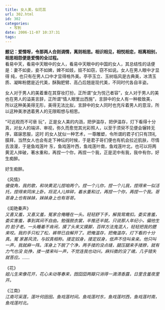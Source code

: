 ```yaml
---
title: 女人美，似花蕊
url: 302.html
id: 302
categories:
  - 写到
date: 2006-11-07 10:37:31
tags:
---
```


**题记：爱情呀，令那两人合则调情，离则相思。相识相见，相悦相恋，相离相别，相思相怨便是爱情的全过程。**  
看易中天，看易中天眼中的女人，看易中天眼中的中国的女人，其总结性的话便是：妻不如妾，妾不如婢，婢不如妓，妓不如窃，窃不如说。女人在男人眼中才显得 纯，也只有在男人口中才显得格外美。亭亭玉立、玉树临风是古典美，冰清玉质、凝眸粉腮是近代美，酥胸肥臂、高凸后翘是现代美，不同时代各自丰姿。  
  
女人对于男人的美着重在其穿妆打扮，正所谓“女为悦己者容”，女人对于男人的美也在男人的溢美言辞，正所谓“情人眼里出西施”，言辞中的女人有一种极致美， 所以这种美美得无形，美得无法比拟，言辞中的女人同时也充斥着男人的意淫，所以这种美渗透着男人的无限暇想与相思。  
  
“可远观而不可亵 玩”，正是女人美的内涵，把伊温存，把伊温存，灯下看得十分真，对女人的端详、审视，弥久而愈觉其光彩照人，以至于须臾不见便会辗转无序，寤寐思服，这时 的女人犹似一种艺术，一尊雕塑，令所谓的君子们只有顶礼膜拜，当然女人也会有走下神坛的时候，于是君子哥们便也有机会拉近肌肤，尽情去浪漫，于是鱼戏莲叶 东，鱼戏莲叶西，鱼戏莲叶南，鱼戏莲叶北，也可以将两黄泥人摔破，著水重和，再捏一个你，再捏一个我，正是泥中有我，我中有你，好生痴醉。  
  
好生痴醉。  
  
  
《风情》  
_傻俊角，我的歌，和块黄泥儿捏咱两个。捏一个儿你，捏一个儿我，捏得来一似活托，捏得来同床上卧。将泥人儿摔碎，着水重和过，再捏一个你，再捏一个我。哥哥身上也有妹妹，妹妹身上也有哥哥。_  
  
《闺艳秦声》  
_又喜又羞，又喜又羞，冤家合俺睡在一头。轻轻舒下手，解我鸳鸯扣。委实害羞，委实害羞，事到其间不自由。勉强脱衣裳，半推还半就。只说那人年纪小，偏他生的 脸子老。一头睡着不肯闲，摸了头来又摸脚，百样方法鬼混人，轻轻把我的腮来咬。我的手只松了松，裤带已自解开了。把俺温存，把俺温存，灯下看的十分真。冤 家甚风流，与奴真相称。搂定奴身，搂定奴身，低声不住叫亲亲。他只叫一声，我就麻一阵。浑身上下脱了个净，两手搂的没点缝，腿压腿来手搂脖，就有力气也没 处挣，搂一搂来叫一声，不觉连我也动兴。麻抖擞的没了魂，几乎错失就答应。……_  
  
《花》  
_姐儿生来像花开，花心未动等春来，囫囵囵两瓣只消得一滴清香露，日里含羞夜里开。_  
  
《江南》  
_江南可采莲，莲叶何田田。鱼戏莲时间。鱼戏莲时东，鱼戏莲时西，鱼戏莲时南，鱼戏莲时北。_